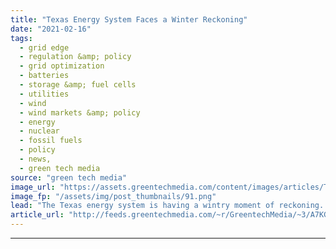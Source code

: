 ```yaml
---
title: "Texas Energy System Faces a Winter Reckoning"
date: "2021-02-16"
tags: 
  - grid edge
  - regulation &amp; policy
  - grid optimization
  - batteries
  - storage &amp; fuel cells
  - utilities
  - wind
  - wind markets &amp; policy
  - energy
  - nuclear
  - fossil fuels
  - policy
  - news,
  - green tech media
source: "green tech media"
image_url: "https://assets.greentechmedia.com/content/images/articles/Texas_winter_road_tree_XL.jpg"
image_fp: "/assets/img/post_thumbnails/91.png"
lead: "The Texas energy system is having a wintry moment of reckoning. The past 48 hours of record-cold temperatures have forced much of the state’s thermal generation fleet offline, requiring grid operator ERCOT to institute widespread blackouts to prevent ..."
article_url: "http://feeds.greentechmedia.com/~r/GreentechMedia/~3/A7KG2obyS9w/texas-energy-system-faces-a-winter-reckoning"
---
```


---
